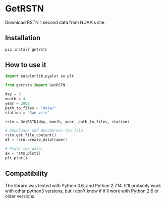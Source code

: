 # GetRSTN

Download RSTN 1 second data from NOAA's site. 

## Installation

```bash
pip install getrstn
```

## How to use it

```python
import matplotlib.pyplot as plt

from getrstn import GetRSTN

day = 9
month = 4
year = 2002
path_to_files = "data/"
station = "San vito"

rstn = GetRSTN(day, month, year, path_to_files, station)

# Downloads and decompress the file.
rstn.get_file_content()
df = rstn.create_dataframe()

# Plots the data.
ax = rstn.plot()
plt.plot()
```

## Compatibility

The library was tested with Python 3.6, and Python 2.7.14. It'll probably work with other python3 versions, but i don't know if it'll work with Python 2.6 or older versions.
